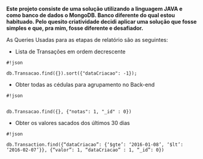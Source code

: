 **Este projeto consiste de uma solução utilizando a linguagem JAVA e como banco de dados o MongoDB. Banco diferente do qual estou habituado. Pelo quesito criatividade decidi aplicar uma solução que fosse simples e que, pra mim, fosse diferente e desafiador.**

As Queries Usadas para as etapas de relatório são as seguintes:

 - Lista de Transações em ordem decrescente


```
#!json

db.Transacao.find({}).sort({"dataCriacao": -1});
```


 - Obter todas as cédulas para agrupamento no Back-end

```
#!json


db.Transacao.find({}, {"notas": 1, "_id" : 0})
```


 - Obter os valores sacados dos últimos 30 dias


```
#!json

db.Transaction.find({“dataCriacao”: {‘$gte’: ‘2016-01-08’, ‘$lt’: ‘2016-02-07’}}, {“valor”: 1, “dataCriacao” : 1, “_id”: 0})
```